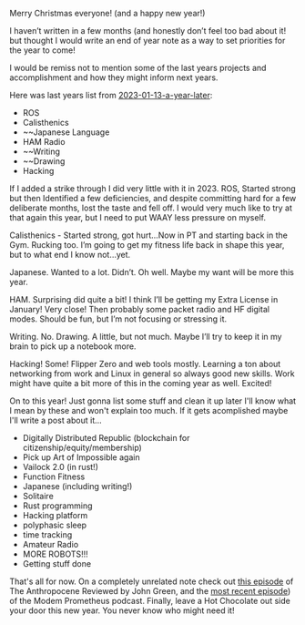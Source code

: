 Merry Christmas everyone! (and a happy new year!)

I haven’t written in a few months (and honestly don’t feel too bad about it! but thought I would write an end of year note as a way to set priorities for the year to come!

I would be remiss not to mention some of the last years projects and accomplishment and how they might inform next years. 

Here was last years list from [2023-01-13-a-year-later](https://ninjajoe9.github.io/a-year-later/):
- ROS
- Calisthenics
- ~~Japanese Language
- HAM Radio
- ~~Writing
- ~~Drawing
- Hacking

If I added a strike through I did very little with it in 2023. ROS, Started strong but then Identified a few deficiencies, and despite committing hard for a few deliberate months, lost the taste and fell off. I would very much like to try at that again this year, but I need to put WAAY less pressure on myself. 

Calisthenics - Started strong, got hurt…Now in PT and starting back in the Gym. Rucking too. I’m going to get my fitness life back in shape this year, but to what end I know not…yet. 

Japanese. Wanted to a lot. Didn’t. Oh well. Maybe my want will be more this year. 

HAM. Surprising did quite a bit! I think I’ll be getting my Extra License in January! Very close! Then probably some packet radio and HF digital modes. Should be fun, but I’m not focusing or stressing it. 

Writing. No. Drawing. A little, but not much. Maybe I’ll try to keep it in my brain to pick up a notebook more. 

Hacking! Some! Flipper Zero and web tools mostly. Learning a ton about networking from work and Linux in general so always good new skills. Work might have quite a bit more of this in the coming year as well. Excited! 

On to this year! Just gonna list some stuff and clean it up later I'll know what I mean by these and won't explain too much. If it gets acomplished maybe I'll write a post about it...

- Digitally Distributed Republic (blockchain for citizenship/equity/membership)
- Pick up Art of Impossible again
- Vailock 2.0 (in rust!)
- Function Fitness
- Japanese (including writing!)
- Solitaire
- Rust programming
- Hacking platform
- polyphasic sleep
- time tracking
- Amateur Radio 
- MORE ROBOTS!!!
- Getting stuff done

That's all for now. On a completely unrelated note check out [this episode](https://youtu.be/Wgh8Gfs2S7M?si%253Dw1C_igpGcX96X_X-) of The Anthropocene Reviewed by John Green, and the [most recent episode](https://youtu.be/A1QWAJ8vWtA?si%253DRwn6TbYnXhQkB0as)) of the Modem Prometheus podcast. Finally, leave a Hot Chocolate out side your door this new year. You never know who might need it! 





